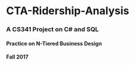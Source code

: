 # CTA-Ridership-Analysis
### A CS341 Project on C# and SQL
#### Practice on N-Tiered Business Design
#### Fall 2017
